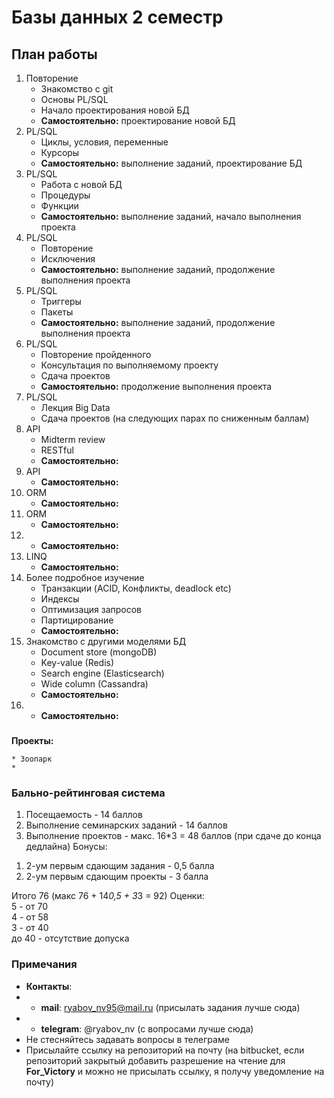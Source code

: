 # Базы данных 2 семестр

## План работы

1. Повторение
	* Знакомство с git
	* Основы PL/SQL
	* Начало проектирования новой БД
	* **Самостоятельно:** проектирование новой БД
2. PL/SQL
	* Циклы, условия, переменные
	* Курсоры
	* **Самостоятельно:** выполнение заданий, 
	проектирование БД
3. PL/SQL
	* Работа с новой БД
	* Процедуры
	* Функции
	* **Самостоятельно:** выполнение заданий, начало
	выполнения проекта
4. PL/SQL
	* Повторение
	* Исключения
	* **Самостоятельно:** выполнение заданий, продолжение
	выполнения проекта
5. PL/SQL
	* Триггеры
	* Пакеты
	* **Самостоятельно:** выполнение заданий, продолжение
	выполнения проекта
6. PL/SQL
	* Повторение пройденного
	* Консультация по выполняемому проекту
	* Сдача проектов
	* **Самостоятельно:** продолжение выполнения проекта
7. PL/SQL
	* Лекция Big Data
	* Сдача проектов (на следующих парах по сниженным баллам)
8. API
	* Midterm review
	* RESTful
	* **Самостоятельно:**
9. API
	* **Самостоятельно:**
10. ORM
	* **Самостоятельно:**
11. ORM
	* **Самостоятельно:**	
12. * **Самостоятельно:**
13. LINQ
	* **Самостоятельно:**
14. Более подробное изучение
	* Транзакции (ACID, Конфликты, deadlock etc)
	* Индексы
	* Оптимизация запросов
	* Партицирование
	* **Самостоятельно:**
15. Знакомство с другими моделями БД
	* Document store (mongoDB)
	* Key-value (Redis)
	* Search engine (Elasticsearch)
	* Wide column (Cassandra)
	* **Самостоятельно:**
16. * **Самостоятельно:**

###

**Проекты:**

	* Зоопарк
	* 

### Бально-рейтинговая система

1. Посещаемость - 14 баллов
2. Выполнение семинарских заданий - 14 баллов
3. Выполнение проектов - макс. 16*3 = 48 баллов
(при сдаче до конца дедлайна)
Бонусы: 
1) 2-ум первым сдающим задания - 0,5 балла
2) 2-ум первым сдающим проекты - 3 балла

Итого 76 (макс 76 + 14*0,5 + 3*3 = 92)
Оценки:  
5 - от 70  
4 - от 58  
3 - от 40  
до 40 - отсутствие допуска

### Примечания

* **Контакты**:
* * **mail**: ryabov_nv95@mail.ru (присылать задания лучше сюда)
* * **telegram**: @ryabov_nv (с вопросами лучше сюда)
* Не стесняйтесь задавать вопросы в телеграме
* Присылайте ссылку на репозиторий на почту (на bitbucket, если репозиторий
закрытый добавить разрешение на чтение для **For_Victory** и можно не присылать ссылку,
я получу уведомление на почту)